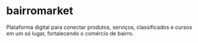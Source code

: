 # bairromarket
Plataforma digital para conectar produtos, serviços, classificados e cursos em um só lugar, fortalecendo o comércio de bairro.
